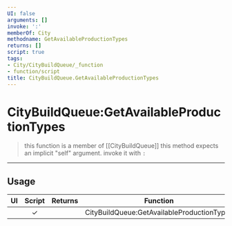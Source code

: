 ```yaml
---
UI: false
arguments: []
invoke: ':'
memberOf: City
methodname: GetAvailableProductionTypes
returns: []
script: true
tags:
- City/CityBuildQueue/_function
- function/script
title: CityBuildQueue.GetAvailableProductionTypes
---
```

# CityBuildQueue:GetAvailableProductionTypes
> this function is a member of [[CityBuildQueue]]
> this method expects an implicit "self" argument. invoke it with `:`
-----
## Usage
|  UI | Script | Returns | Function | Arguments |
|:---:|:------:|-------:|:--------:|:---------|
| |✓||CityBuildQueue:GetAvailableProductionTypes||
